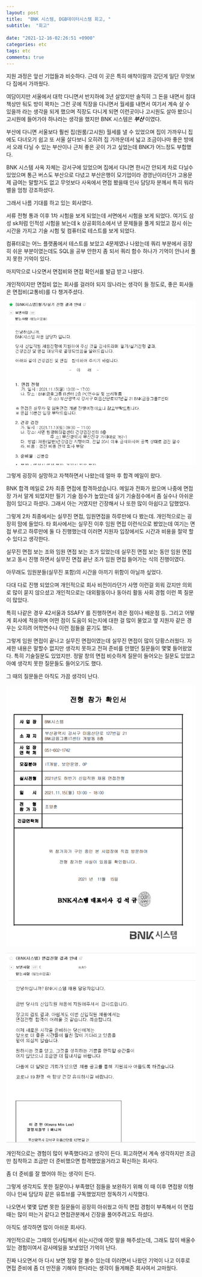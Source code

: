```yaml
---
layout: post
title:  "BNK 시스템, DGB데이터시스템 회고, "
subtitle:  "회고"

date: "2021-12-16-02:26:51 +0900"
categories: etc
tags: etc
comments: true
---
```



지원 과정은 앞선 기업들과 비슷하다.
근데 이 곳은 특히 애착이랄까 갔던게 일단 무엇보다 집에서 가까웠다.

여담이지만 서울에서 대학 다니면서 반지하에 3년 살았지만 솔직히 그 돈을 내면서
침대 책상만 둬도 방이 꽉차는 그런 곳에 직장을 다니면서
월세를 내면서 여기서 계속 살 수 있을까 라는 생각을 되게 했으며
직장도 다니게 되면 이런곳이나 고시원도 살아 봤으니 고시원에 들어가야 하나라는 생각을 했지만 BNK 시스템은 ***부산*** 이였다.

부산에 다니면 서울보다 훨씬 집(원룸/고시원) 월세를 낼 수 있었으며 집이 가까우니 집에도 다녀오기 쉽고 또 서울 살다보니 오히려 집 가까운데서 넓고 조금이나마 좋은 방에서 오래 다닐 수 있는 부산이나 근처 좋은 곳이 가고 싶었는데 BNK가 어느정도 부합했다.

BNK 시스템 사옥 자체는 강서구에 있었으며 집에서 다니면 한시간 안되게 차로 다닐수 있었으며 통근 버스도 부산으로 다녔고 부산은행이 모기업이라 경영난이라던가 고용문제 급여는 말할거도 없고 무엇보다 사옥에서 면접 봤을때 인사 담당자 분께서 특히 워라밸을 엄청 강조하셨다.

그래서 나름 기대를 하고 있는 회사였다.


서류 전형 통과 이후 1차 시험을 보게 되었는데 서면에서 시험을 보게 되었다. 여기도 삼성 sk처럼 인적성 시험을 보는데 k 상공회의소에서 낸 문제들을 풀게 되었고 잠시 쉬는 시간을 가지고 기술 시험 및 컴퓨터로 테스트를 보게 되었다.

컴퓨터로는 어느 플랫폼에서 테스트를 보았고 4문제였나 나왔는데 쿼리 부분에서 굉장히 쉬운 부분이였는데도 SQL을 공부 안한지 좀 되서 쿼리 함수 하나가 기억이 안나서 풀지 못한 기억이 있다.

마지막으로 나오면서 면접비와 면접 확인서를 발급 받고 나왔다.

개인적이지만 면접비 없는 회사를 걸러야 되지 않나라는 생각이 들 정도로, 좋은 회사들은 면접비(교통비)를 다 챙겨주셨다.

![20220221_040134](/assets/20220221_040134_szy7x0kmt.png)

그렇게 굉장히 실망하고 자책하면서 나왔는데 얼마 후 합격 메일이 왔다.

BNK 합격 메일로 2차 최종 면접에 합격하셨습니다. 메일과 전화가 왔으며
나중에 면접장 가서 알게 되었지만 필기 기술 점수가 높았는데 실기 기술점수에서 좀 실수나 아쉬운 점이 있다고 하셨다. 그래서 아는 거였지만 긴장해서 나 또한 많이 아쉽다고 답했었다.

그렇게 2차 최종에서는 실무진 면접, 임원면접을 하루만에 다 봤는데. 개인적으로는 굉장히 맘에 들었다. 타 회사에서는 실무진 이후 임원 면접 이런식으로 봤었는데 여기는 면접 부르고 하루만에 둘 다 진행했는데 이러면 지원자 입장에서도 시간과 비용을 절약 할 수 있다고 생각한다.

실무진 면접 보는 조와 임원 면접 보는 조가 있었는데 실무진 면접 보는 동안 임원 면접 보고 동시 진행 하면서 실무진 면접 끝난 조가 임원 면접 들어가는 식의 진행이였다.

아무래도 임원분들(실무진 포함)의 시간을 아끼기 위함이 아닐까 싶었다.

다대 다로 진행 되었으며 개인적으로 회사 비전이라던가 사명 이런걸 외워 갔지만
의외로 많이 묻지 않으셨고 개인적으로는 대외활동이나 동아리 활동 사회 경험 이런 쪽 질문이 많았다.

특히 나같은 경우 42서울과 SSAFY 를 진행하면서 겪은 점이나 배운점 등.
그리고 어떻게 회사에 적응하며 어떤 점이 도움이 되는지에 대한 걸 많이 물었고
옆 지원자 같은 경우는 오히려 어학연수나 이런 점들을 묻기도 했다.

그렇게 임원 면접이 끝나고 실무진 면접이였는데
실무진 면접이 많이 당황스러웠다. 자세한 내용은 말할수 없지만
생각치 못하고 전혀 준비를 안했던 질문들이 몇몇 들어왔었다.
특히 기술질문도 있었지만. 정말 창의 면접 비슷하게 질문이 들어오는 질문도 있었고
아예 생각치 못한 질문들도 들어오기도 했다.

그 때의 질문들은 아직도 가끔 생각이 난다.

![20220221_040117](/assets/20220221_040117_6ns5w2jwy.png)


![20220221_035710](/assets/20220221_035710_3nghij2ii.png)

개인적으로는 경험이 많이 부족했다라고 생각이 든다.
회고하면서 계속 생각하지만 조금만 침착하고 조금만 더 준비했으면 합격했었을거라고 확신하는 회사다.

좀 더 준비를 잘 했어야 하는 생각이 든다.

그렇게 생각치도 못한 질문이나 부족했던 점들을 보완하기 위해 이 때 이후
면접왕 이형이나 인싸 담당자 같은 유튜브를 구독했었지만 정독하기 시작했다.

나오면서 몇몇 답변 못한 질문들이 굉장히 아쉬웠고 아직 면접 경험이 부족해서
이 면접때는 많이 떠는거 같다고 면접관분께서 긴장을 풀어주려고도 하셨다.

아직도 생각하면 많이 아쉬운 회사다.

개인적으로는 그때의 인사팀께서 쉬는시간에 여럿 말을 해주셨는데, 그래도 많이 배울수 있는 경험이여서 감사메일을 보냈었던 기억이 난다.

진짜 나오면서 아 다시 보면 정말 잘 볼수 있는데 이러면서 나왔던 기억이 나고
이후로 면접 준비에 좀 더 만전을 기해야 한다라는 생각이 들게해준 회사여서 고마웠다.
